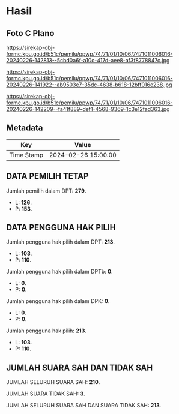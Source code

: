# Hasil

## Foto C Plano

https://sirekap-obj-formc.kpu.go.id/b51c/pemilu/ppwp/74/71/01/10/06/7471011006016-20240226-142813--5cbd0a6f-a10c-417d-aee8-af3f8778847c.jpg

https://sirekap-obj-formc.kpu.go.id/b51c/pemilu/ppwp/74/71/01/10/06/7471011006016-20240226-141922--ab9503e7-35dc-4638-b618-12bff016e238.jpg

https://sirekap-obj-formc.kpu.go.id/b51c/pemilu/ppwp/74/71/01/10/06/7471011006016-20240226-142209--fa41f889-def1-4568-9369-1c3e12fad363.jpg


## Metadata

| Key        | Value               |
| ---------- | ------------------- |
| Time Stamp | 2024-02-26 15:00:00 |


## DATA PEMILIH TETAP

Jumlah pemilih dalam DPT: **279**.
 * L: **126**.
 * P: **153**.

## DATA PENGGUNA HAK PILIH

Jumlah pengguna hak pilih dalam DPT: **213**.
 * L: **103**.
 * P: **110**.

Jumlah pengguna hak pilih dalam DPTb: **0**.
 * L: **0**.
 * P: **0**.

Jumlah pengguna hak pilih dalam DPK: **0**.
 * L: **0**.
 * P: **0**.

Jumlah pengguna hak pilih: **213**.
 * L: **103**.
 * P: **110**.

## JUMLAH SUARA SAH DAN TIDAK SAH

JUMLAH SELURUH SUARA SAH: **210**.

JUMLAH SUARA TIDAK SAH: **3**.

JUMLAH SELURUH SUARA SAH DAN SUARA TIDAK SAH: **213**.


